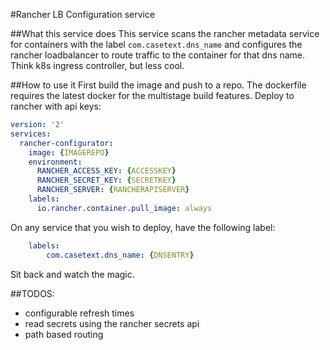 #Rancher LB Configuration service

##What this service does
This service scans the rancher metadata service for containers with the label `com.casetext.dns_name` and configures the rancher loadbalancer to route traffic to the container for that dns name. Think k8s ingress controller, but less cool.

##How to use it
First build the image and push to a repo. The dockerfile requires the latest docker for the multistage build features.
Deploy to rancher with api keys:

```yaml
version: '2'
services:
  rancher-configurator:
    image: {IMAGEREPO}
    environment:
      RANCHER_ACCESS_KEY: {ACCESSKEY}
      RANCHER_SECRET_KEY: {SECRETKEY}
      RANCHER_SERVER: {RANCHERAPISERVER}
    labels:
      io.rancher.container.pull_image: always

```

On any service that you wish to deploy, have the following label:
```yaml
    labels: 
        com.casetext.dns_name: {DNSENTRY}
```

Sit back and watch the magic.

##TODOS:
- configurable refresh times
- read secrets using the rancher secrets api
- path based routing